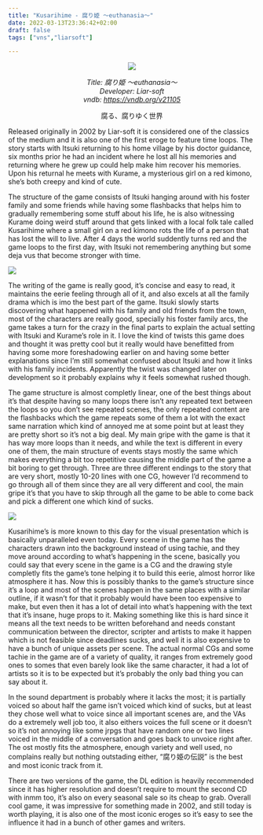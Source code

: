 ```yaml
---
title: "Kusarihime - 腐り姫 ～euthanasia～"
date: 2022-03-13T23:36:42+02:00
draft: false
tags: ["vns","liarsoft"]

---
```


<center>

![](/images/kusarihime/1.jpg)

*Title: 腐り姫 ～euthanasia～ <br/>
Developer: Liar-soft <br/>
vndb: https://vndb.org/v21105*

腐る、腐りゆく世界

</center>



<!--more-->

Released originally in 2002 by Liar-soft it is considered one of the classics of the medium and it is also one of the first eroge to feature time loops. The story starts with Itsuki returning to his home village by his doctor guidance, six months prior he had an incident where he lost all his memories and returning where he grew up could help make him recover his memories. Upon his returnal he meets with Kurame, a mysterious girl on a red kimono, she’s both creepy and kind of cute.

The structure of the game consists of Itsuki hanging around with his foster family and some friends while having some flashbacks that helps him to gradually remembering some stuff about his life, he is also witnessing Kurame doing weird stuff around that gets linked with a local folk tale called Kusarihime where a small girl on a red kimono rots the life of a person that has lost the will to live. After 4 days the world suddently turns red and the game loops to the first day, with Itsuki not remembering anything but some deja vus that become stronger with time.

![](/images/kusarihime/2.jpg)

The writing of the game is really good, it’s concise and easy to read, it maintains the eerie feeling through all of it, and also excels at all the family drama which is imo the best part of the game. Itsuki slowly starts discovering what happened with his family and old friends from the town, most of the characters are really good, specially his foster family arcs, the game takes a turn for the crazy in the final parts to explain the actual setting with Itsuki and Kurame’s role in it. I love the kind of twists this game does and thought it was pretty cool but it really would have benefitted from having some more foreshadowing earlier on and having some better explanations since I’m still somewhat confused about Itsuki and how it links with his family incidents. Apparently the twist was changed later on development so it probably explains why it feels somewhat rushed though.

The game structure is almost completly linear, one of the best things about it’s that despite having so many loops there isn’t any repeated text between the loops so you don’t see repeated scenes, the only repeated content are the flashbacks which the game repeats some of them a lot with the exact same narration which kind of annoyed me at some point but at least they are pretty short so it’s not a big deal. My main gripe with the game is that it has way more loops than it needs, and while the text is different in every one of them, the main structure of events stays mostly the same which makes everything a bit too repetitive causing the middle part of the game a bit boring to get through.
Three are three different endings to the story that are very short, mostly 10-20 lines with one CG, however I’d recommend to go through all of them since they are all very different and cool, the main gripe it’s that you have to skip through all the game to be able to come back and pick a different one which kind of sucks.

![](/images/kusarihime/3.jpg)

Kusarihime’s is more known to this day for the visual presentation which is basically unparalleled even today. Every scene in the game has the characters drawn into the background instead of using tachie, and they move around according to what’s happening in the scene, basically you could say that every scene in the game is a CG and the drawing style completly fits the game’s tone helping it to build this eerie, almost horror like atmosphere it has. Now this is possibly thanks to the game’s structure since it’s a loop and most of the scenes happen in the same places with a similar outline, if it wasn’t for that it probably would have been too expensive to make, but even then it has a lot of detail into what’s happening with the text that it’s insane, huge props to it. Making something like this is hard since it means all the text needs to be written beforehand and needs constant communication between the director, scripter and artists to make it happen which is not feasible since deadlines sucks, and well it is also expensive to have a bunch of unique assets per scene.
The actual normal CGs and some tachie in the game are of a variety of quality, it ranges from extremely good ones to somes that even barely look like the same character, it had a lot of artists so it is to be expected but it’s probably the only bad thing you can say about it.

In the sound department is probably where it lacks the most; it is partially voiced so about half the game isn’t voiced which kind of sucks, but at least they chose well what to voice since all important scenes are, and the VAs do a extremely well job too, it also eithers voices the full scene or it doesn’t so it’s not annoying like some jrpgs that have random one or two lines voiced in the middle of a conversation and goes back to unvoice right after.
The ost mostly fits the atmosphere, enough variety and well used, no complains really but nothing outstading either, “腐り姫の伝説” is the best and most iconic track from it.

There are two versions of the game, the DL edition is heavily recommended since it has higher resolution and doesn’t require to mount the second CD with inmm too, it’s also on every seasonal sale so its cheap to grab.
Overall cool game, it was impressive for something made in 2002, and still today is worth playing, it is also one of the most iconic eroges so it’s easy to see the influence it had in a bunch of other games and writers.

